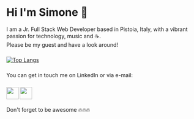 # Hi I'm Simone 👋

I am a Jr. Full Stack Web Developer based in Pistoia, Italy, with a vibrant passion for technology, music and ☕.<br />
Please be my guest and have a look around!

###
[![Top Langs](https://github-readme-stats.vercel.app/api/top-langs/?username=elmurie&langs_count=8&layout=compact)](https://github.com/elmurie/github-readme-stats)

###
You can get in touch me on LinkedIn or via e-mail: 
###
<a href="https://www.linkedin.com/in/simone-morieri/"><img src="https://i.imgur.com/PhMEbqz.png" align="left" width="32"></a> 
<a href="mailto:elmurie@gmail.com"><img src="https://i.imgur.com/0klTwCT.png" align="left" width="32" ></a><br />
<br />
<br />
Don't forget to be awesome :fire::fire::fire:

